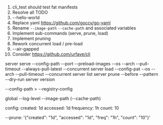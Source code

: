 
 1. cli_test should test fat manifests
 2. Resolve all TODO
 3. --hello-world
 4. Replace yaml https://github.com/goccy/go-yaml
 5. Rename `--image-path` `--cache-path` and associated variables
 6. Implement sub-commands (serve, prune, load)
 7. Implement pruning
 8. Rework concurrent load / pre-load
 9. --air-gapped
10. Consider https://github.com/urfave/cli
 

server serve --config-path --port --preload-images <file> --os --arch --pull-timeout --always-pull-latest --concurrent
server load  --config-pat                                 --os --arch --pull-timeout                      --concurrent <file>
server list
server prune --before --pattern --dry-run
server version

--config-path > --registry-config

global --log-level --image-path  (--cache-path)

config:
  created: 1d
  accessed: 1d
  frequency: 1h
  count: 10


--prune: '{"created": "1d", "accessed": "1d", "freq": "1h", "count": "10"}'

